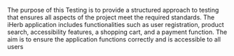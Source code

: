  The purpose of this Testing is to provide a structured approach to testing that ensures all aspects of the project meet the required standards. The iHerb application includes functionalities such as user registration, product search, accessibility features, a shopping cart, and a payment function. The aim is to ensure the application functions correctly and is accessible to all users
